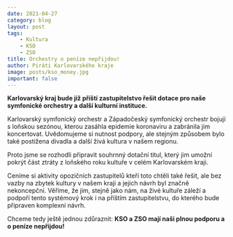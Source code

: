 ```yaml
---
date: 2021-04-27
category: blog
layout: post
tags:
    - Kultura
    - KSO
    - ZSO
title: Orchestry o peníze nepřijdou!
author: Piráti Karlovarského kraje
image: posts/kso_money.jpg
important: false
---
```

**Karlovarský kraj bude již příští zastupitelstvo řešit dotace pro naše symfonické orchestry a další kulturní instituce.**

Karlovarský symfonický orchestr a Západočeský symfonický orchestr bojují s loňskou sezónou, kterou zasáhla epidemie koronaviru a zabránila jim koncertovat. Uvědomujeme si nutnost podpory, ale stejným způsobem bylo také postižena divadla a další živá kultura v našem regionu.

Proto jsme se rozhodli připravit souhrnný dotační titul, který jim umožní pokrýt část ztráty z loňského roku kultuře v celém Karlovarském kraji.  

Ceníme si aktivity opozičních zastupitelů kteří toto chtěli také řešit, ale bez vazby na zbytek kultury v našem kraji a jejich návrh byl značně nekoncepční. Věříme, že jim, stejně jako nám, na živé kultuře záleží a podpoří tento systémový krok i na příštím zastupitelstvu, do kterého bude připraven komplexní návrh.

Chceme tedy ještě jednou zdůraznit: **KSO a ZSO mají naši plnou podporu a o peníze nepřijdou!**

